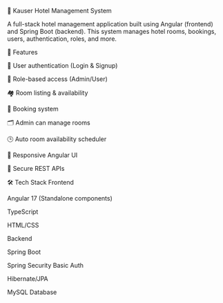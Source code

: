 🏨 Kauser Hotel Management System

A full-stack hotel management application built using Angular (frontend) and Spring Boot (backend).
This system manages hotel rooms, bookings, users, authentication, roles, and more.

🚀 Features

🔐 User authentication (Login & Signup)

👤 Role-based access (Admin/User)

🏘️ Room listing & availability

📝 Booking system

🗂️ Admin can manage rooms

🕒 Auto room availability scheduler

🎨 Responsive Angular UI

🧾 Secure REST APIs

🛠️ Tech Stack
Frontend

Angular 17 (Standalone components)

TypeScript

HTML/CSS

Backend

Spring Boot

Spring Security Basic Auth

Hibernate/JPA

MySQL Database
